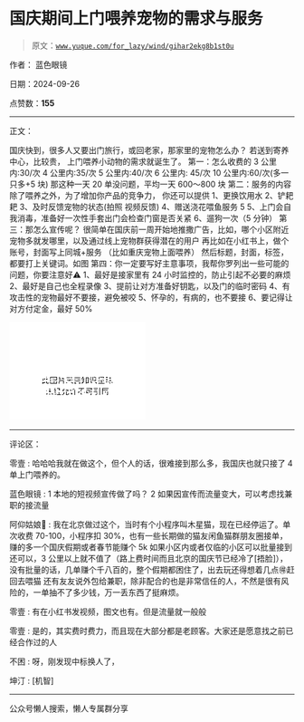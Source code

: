 # 国庆期间上门喂养宠物的需求与服务

> 原文：[`www.yuque.com/for_lazy/wind/gihar2ekg8b1st0u`](https://www.yuque.com/for_lazy/wind/gihar2ekg8b1st0u)

作者： 蓝色眼镜

日期：2024-09-26

点赞数：**155**

* * *

正文：

国庆快到，很多人又要出门旅行，或回老家，那家里的宠物怎么办？ 若送到寄养中心，比较贵， 上门喂养小动物的需求就诞生了。 第一：怎么收费的 3 公里内:30/次
4 公里内:35/次 5 公里内:40/次 6 公里内: 45/次 10 公里内:60/次(多一只多+5 块) 那这种一天 20 单没问题，平均一天 600～800 块
第二：服务的内容 除了喂养之外，为了增加你产品的竞争力， 你还可以提供 1、更换饮用水 2、铲耙耙 3、及时反馈宠物的状态(拍照 视频反馈)
4、赠送浇花喂鱼服务 5 5、上门会自我消毒，准备好一次性手套出门会检查门窗是否关紧 6、遛狗一次（5 分钟） 第三：那怎么宣传呢？
很简单在国庆前一周开始地推撒广告，比如，哪个小区附近宠物多就发哪里，以及通过线上宠物群获得潜在的用户 再比如在小红书上，做个账号，封面写上同城+服务
（比如重庆宠物上面喂养） 然后标题，封面，标签，都要打上关键词。如图 第四：你一定要写好主意事项，我帮你罗列出一些可能的问题，你要注意好⚠️ 1、最好是接家里有 24 小时监控的，防止引起不必要的麻烦 2、最好是自己也全程录像 3、提前让对方准备好钥匙，以及门的临时密码
4、有攻击性的宠物最好不要接，避免被咬 5、怀孕的，有病的，也不要接 6、要记得让对方付定金，最好 50%

![](img/fec2038b4ab7d6b46905d266e4312182.png "None")

* * *

评论区：

零壹 : 哈哈哈我就在做这个，但个人的话，很难接到那么多，我国庆也就只接了 4 单上门喂养的。

蓝色眼镜 : 1 本地的短视频宣传做了吗？ 2 如果因宣传而流量变大，可以考虑找兼职的接流量

阿仰姑娘💫 : 我在北京做过这个，当时有个小程序叫木星猫，现在已经停运了。单次收费 70-100，小程序扣 30%，也有一些长期做的猫友闲鱼猫群朋友圈接单，赚的多一个国庆假期或者春节能赚个 5k
如果小区内或者仅临的小区可以批量接到还可以，3 公里以上就不值了（路上费时间而且北京的国庆节已经冷了[捂脸]），没有批量的话，几单赚个千八百的，整个假期都困住了，出去玩还得想着几点🉐赶回去喂猫
还有友友说外包给兼职，除非配合的也是非常信任的人，不然是很有风险的，一单抽不了多少钱，万一丢东西了挺麻烦。

零壹 : 有在小红书发视频，图文也有。但是流量就一般般

零壹 : 是的，其实费时费力，而且现在大部分都是老顾客。大家还是愿意找之前已经合作过的人

不困 : 呀，刚发现中标换人了，

坤汀 : [机智]

* * *

公众号懒人搜索，懒人专属群分享